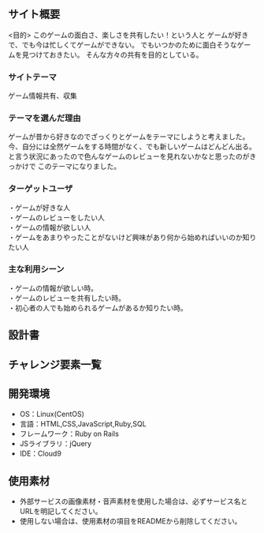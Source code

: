# <Gamers>

## サイト概要
<目的>
このゲームの面白さ、楽しさを共有したい！という人と
ゲームが好きで、でも今は忙しくてゲームができない。
でもいつかのために面白そうなゲームを見つけておきたい。
そんな方々の共有を目的としている。

### サイトテーマ
ゲーム情報共有、収集

### テーマを選んだ理由
ゲームが昔から好きなのでざっくりとゲームをテーマにしようと考えました。<br>
今、自分には全然ゲームをする時間がなく、でも新しいゲームはどんどん出る。<br>
と言う状況にあったので色んなゲームのレビューを見れないかなと思ったのがきっかけで
このテーマになりました。

### ターゲットユーザ
・ゲームが好きな人<br>
・ゲームのレビューをしたい人<br>
・ゲームの情報が欲しい人<br>
・ゲームをあまりやったことがないけど興味があり何から始めればいいのか知りたい人<br>

### 主な利用シーン
・ゲームの情報が欲しい時。<br>
・ゲームのレビューを共有したい時。<br>
・初心者の人でも始められるゲームがあるか知りたい時。<br>

## 設計書


## チャレンジ要素一覧


## 開発環境
- OS：Linux(CentOS)
- 言語：HTML,CSS,JavaScript,Ruby,SQL
- フレームワーク：Ruby on Rails
- JSライブラリ：jQuery
- IDE：Cloud9

## 使用素材
- 外部サービスの画像素材・音声素材を使用した場合は、必ずサービス名とURLを明記してください。
- 使用しない場合は、使用素材の項目をREADMEから削除してください。